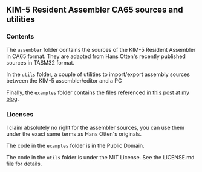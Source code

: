 ## KIM-5 Resident Assembler CA65 sources and utilities

### Contents

The `assembler` folder contains the sources of the KIM-5 Resident Assembler in CA65 format. They are adapted from Hans Otten's recently published sources in TASM32 format.

In the `utils` folder, a couple of utilities to import/export assembly sources between the KIM-5 assembler/editor and a PC

Finally, the `examples` folder contains the files referenced [in this post at my blog](https://eduardocasino.es/posts/The-KIM-5-Resident-Assembler).

### Licenses

I claim absolutely no right for the assembler sources, you can use them under the exact same terms as Hans Otten's originals.

The code in the `examples` folder is in the Public Domain.

The code in the `utils` folder is under the MIT License. See the LICENSE.md file for details.
